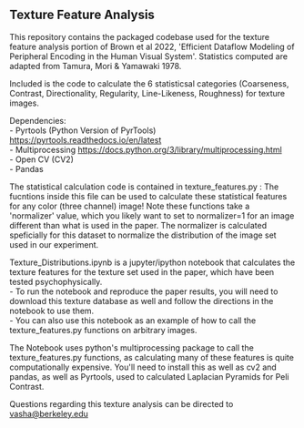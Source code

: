 ## Texture Feature Analysis

This repository contains the packaged codebase used for the texture feature analysis portion of Brown et al 2022, 'Efficient Dataflow Modeling of Peripheral Encoding in the Human Visual System'. Statistics computed are adapted from Tamura, Mori & Yamawaki 1978.

Included is the code to calculate the 6 statisticsal categories (Coarseness, Contrast, Directionality, Regularity, Line-Likeness, Roughness) for texture images. 


Dependencies:  
    - Pyrtools (Python Version of PyrTools) https://pyrtools.readthedocs.io/en/latest   
    - Multiprocessing https://docs.python.org/3/library/multiprocessing.html  
    - Open CV (CV2)  
    - Pandas  

The statistical calculation code is contained in texture_features.py : The fucntions inside this file can be used to calculate these statistical features for any color (three channel) image! Note these functions take a 'normalizer' value, which you likely want to set to normalizer=1 for an image different than what is used in the paper. The normalizer is calculated speficially for this dataset to normalize the distribution of the image set used in our experiment.

Texture_Distributions.ipynb is a jupyter/ipython notebook that calculates the texture features for the texture set used in the paper, which have been tested psychophysically.  
    - To run the notebook and reproduce the paper results, you will need to download this texture database as well and follow the directions in the notebook to use them.   
    - You can also use this notebook as an example of how to call the texture_features.py functions on arbitrary images. 
    
The Notebook uses python's multiprocessing package to call the texture_features.py functions, as calculating many of these features is quite computationally expensive. You'll need to install this as well as cv2 and pandas, as well as Pyrtools, used to calculated Laplacian Pyramids for Peli Contrast.


Questions regarding this texture analysis can be directed to vasha@berkeley.edu
